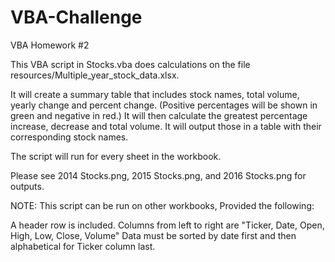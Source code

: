# VBA-Challenge
VBA Homework #2


This VBA script in Stocks.vba does calculations on the file resources/Multiple_year_stock_data.xlsx.

It will create a summary table that includes stock names, total volume, yearly change and percent change.  (Positive percentages will be shown in green and negative in red.)  It will then calculate the greatest percentage increase, decrease and total volume.  It will output those in a table with their corresponding stock names.

The script will run for every sheet in the workbook.

Please see 2014 Stocks.png, 2015 Stocks.png, and 2016 Stocks.png for outputs.


NOTE:  This script can be run on other workbooks, Provided the following:

A header row is included.
Columns from left to right are "Ticker, Date, Open, High, Low, Close, Volume"
Data must be sorted by date first and then alphabetical for Ticker column last.
